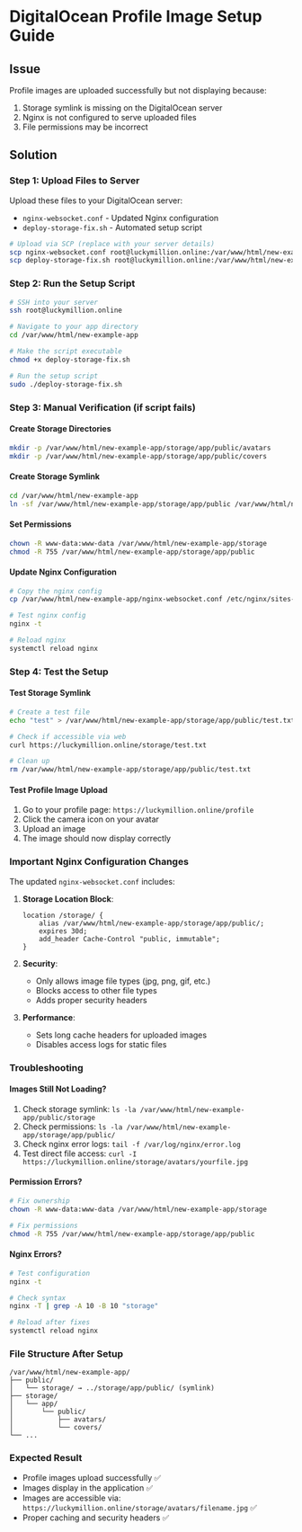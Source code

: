 # DigitalOcean Profile Image Setup Guide

## Issue
Profile images are uploaded successfully but not displaying because:
1. Storage symlink is missing on the DigitalOcean server
2. Nginx is not configured to serve uploaded files
3. File permissions may be incorrect

## Solution

### Step 1: Upload Files to Server
Upload these files to your DigitalOcean server:
- `nginx-websocket.conf` - Updated Nginx configuration
- `deploy-storage-fix.sh` - Automated setup script

```bash
# Upload via SCP (replace with your server details)
scp nginx-websocket.conf root@luckymillion.online:/var/www/html/new-example-app/
scp deploy-storage-fix.sh root@luckymillion.online:/var/www/html/new-example-app/
```

### Step 2: Run the Setup Script
```bash
# SSH into your server
ssh root@luckymillion.online

# Navigate to your app directory
cd /var/www/html/new-example-app

# Make the script executable
chmod +x deploy-storage-fix.sh

# Run the setup script
sudo ./deploy-storage-fix.sh
```

### Step 3: Manual Verification (if script fails)

#### Create Storage Directories
```bash
mkdir -p /var/www/html/new-example-app/storage/app/public/avatars
mkdir -p /var/www/html/new-example-app/storage/app/public/covers
```

#### Create Storage Symlink
```bash
cd /var/www/html/new-example-app
ln -sf /var/www/html/new-example-app/storage/app/public /var/www/html/new-example-app/public/storage
```

#### Set Permissions
```bash
chown -R www-data:www-data /var/www/html/new-example-app/storage
chmod -R 755 /var/www/html/new-example-app/storage/app/public
```

#### Update Nginx Configuration
```bash
# Copy the nginx config
cp /var/www/html/new-example-app/nginx-websocket.conf /etc/nginx/sites-available/luckymillion.online

# Test nginx config
nginx -t

# Reload nginx
systemctl reload nginx
```

### Step 4: Test the Setup

#### Test Storage Symlink
```bash
# Create a test file
echo "test" > /var/www/html/new-example-app/storage/app/public/test.txt

# Check if accessible via web
curl https://luckymillion.online/storage/test.txt

# Clean up
rm /var/www/html/new-example-app/storage/app/public/test.txt
```

#### Test Profile Image Upload
1. Go to your profile page: `https://luckymillion.online/profile`
2. Click the camera icon on your avatar
3. Upload an image
4. The image should now display correctly

### Important Nginx Configuration Changes

The updated `nginx-websocket.conf` includes:

1. **Storage Location Block**:
   ```nginx
   location /storage/ {
       alias /var/www/html/new-example-app/storage/app/public/;
       expires 30d;
       add_header Cache-Control "public, immutable";
   }
   ```

2. **Security**:
   - Only allows image file types (jpg, png, gif, etc.)
   - Blocks access to other file types
   - Adds proper security headers

3. **Performance**:
   - Sets long cache headers for uploaded images
   - Disables access logs for static files

### Troubleshooting

#### Images Still Not Loading?
1. Check storage symlink: `ls -la /var/www/html/new-example-app/public/storage`
2. Check permissions: `ls -la /var/www/html/new-example-app/storage/app/public/`
3. Check nginx error logs: `tail -f /var/log/nginx/error.log`
4. Test direct file access: `curl -I https://luckymillion.online/storage/avatars/yourfile.jpg`

#### Permission Errors?
```bash
# Fix ownership
chown -R www-data:www-data /var/www/html/new-example-app/storage

# Fix permissions
chmod -R 755 /var/www/html/new-example-app/storage/app/public
```

#### Nginx Errors?
```bash
# Test configuration
nginx -t

# Check syntax
nginx -T | grep -A 10 -B 10 "storage"

# Reload after fixes
systemctl reload nginx
```

### File Structure After Setup
```
/var/www/html/new-example-app/
├── public/
│   └── storage/ → ../storage/app/public/ (symlink)
├── storage/
│   └── app/
│       └── public/
│           ├── avatars/
│           └── covers/
└── ...
```

### Expected Result
- Profile images upload successfully ✅
- Images display in the application ✅
- Images are accessible via: `https://luckymillion.online/storage/avatars/filename.jpg` ✅
- Proper caching and security headers ✅
